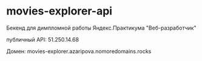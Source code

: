 # movies-explorer-api

Бекенд для димпломной работы Яндекс.Практикума "Веб-разработчик"

публичный API: 51.250.14.68



Домен: movies-explorer.azaripova.nomoredomains.rocks
